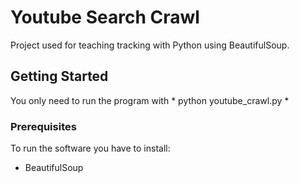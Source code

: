 # Youtube Search Crawl

Project used for teaching tracking with Python using BeautifulSoup.

## Getting Started

You only need to run the program with * python youtube_crawl.py *

### Prerequisites

To run the software you have to install:

* BeautifulSoup

